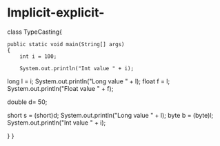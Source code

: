 # Implicit-explicit-
class TypeCasting{
 
   
    public static void main(String[] args)
    {
        int i = 100;
       
        System.out.println("Int value " + i);
  long l = i;
        System.out.println("Long value " + l);
  float f = l;
         System.out.println("Float value " + f);
 
  double d= 50;
  
  short s = (short)d;
        System.out.println("Long value " + l);
  byte b = (byte)l;
        System.out.println("Int value " + i);

 }
}
